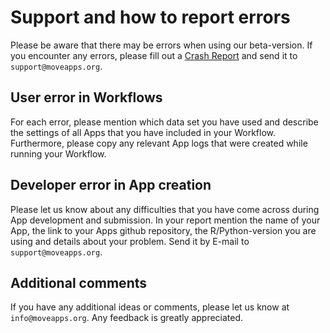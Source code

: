 # Support and how to report errors

Please be aware that there may be errors when using our beta-version. If you encounter any errors, please fill out a [Crash Report](files/CrashReport_template.md) and send it to `support@moveapps.org`.

## User error in Workflows
For each error, please mention which data set you have used and describe the settings of all Apps that you have included in your Workflow. Furthermore, please copy any relevant App logs that were created while running your Workflow.

## Developer error in App creation
Please let us know about any difficulties that you have come across during App development and submission. In your report mention the name of your App, the link to your Apps github repository, the R/Python-version you are using and details about your problem. Send it by E-mail to `support@moveapps.org`.

## Additional comments

If you have any additional ideas or comments, please let us know at `info@moveapps.org`. Any feedback is greatly appreciated.